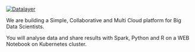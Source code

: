 [![Datalayer](http://datalayer.io/img/logo-datalayer-horizontal.png)](http://datalayer.io)

We are building a Simple, Collaborative and Multi Cloud platform for Big Data Scientists.

You will analyse data and share results with Spark, Python and R on a WEB Notebook on Kubernetes cluster.

